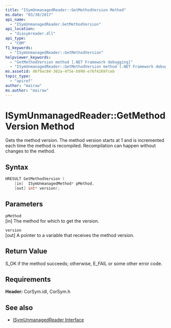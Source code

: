 ```yaml
---
title: "ISymUnmanagedReader::GetMethodVersion Method"
ms.date: "03/30/2017"
api_name: 
  - "ISymUnmanagedReader.GetMethodVersion"
api_location: 
  - "diasymreader.dll"
api_type: 
  - "COM"
f1_keywords: 
  - "ISymUnmanagedReader::GetMethodVersion"
helpviewer_keywords: 
  - "GetMethodVersion method [.NET Framework debugging]"
  - "ISymUnmanagedReader::GetMethodVersion method [.NET Framework debugging]"
ms.assetid: d6f9ac84-302a-4f5e-b990-e76f4269fceb
topic_type: 
  - "apiref"
author: "mairaw"
ms.author: "mairaw"
---
```

# ISymUnmanagedReader::GetMethodVersion Method
Gets the method version. The method version starts at 1 and is incremented each time the method is recompiled. Recompilation can happen without changes to the method.  
  
## Syntax  
  
```cpp  
HRESULT GetMethodVersion (  
    [in]  ISymUnmanagedMethod* pMethod,  
    [out] int* version);  
```  
  
## Parameters  
 `pMethod`  
 [in] The method for which to get the version.  
  
 `version`  
 [out] A pointer to a variable that receives the method version.  
  
## Return Value  
 S_OK if the method succeeds; otherwise, E_FAIL or some other error code.  
  
## Requirements  
 **Header:** CorSym.idl, CorSym.h  
  
## See also

- [ISymUnmanagedReader Interface](../../../../docs/framework/unmanaged-api/diagnostics/isymunmanagedreader-interface.md)
